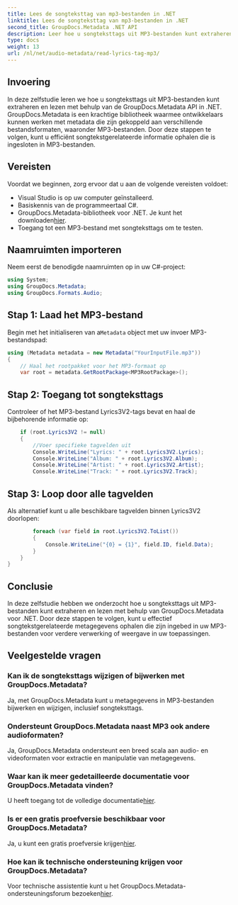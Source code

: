 ```yaml
---
title: Lees de songteksttag van mp3-bestanden in .NET
linktitle: Lees de songteksttag van mp3-bestanden in .NET
second_title: GroupDocs.Metadata .NET API
description: Leer hoe u songteksttags uit MP3-bestanden kunt extraheren met GroupDocs.Metadata voor .NET. Volg onze stap-voor-stap handleiding.
type: docs
weight: 13
url: /nl/net/audio-metadata/read-lyrics-tag-mp3/
---
```

## Invoering
In deze zelfstudie leren we hoe u songteksttags uit MP3-bestanden kunt extraheren en lezen met behulp van de GroupDocs.Metadata API in .NET. GroupDocs.Metadata is een krachtige bibliotheek waarmee ontwikkelaars kunnen werken met metadata die zijn gekoppeld aan verschillende bestandsformaten, waaronder MP3-bestanden. Door deze stappen te volgen, kunt u efficiënt songtekstgerelateerde informatie ophalen die is ingesloten in MP3-bestanden.
## Vereisten
Voordat we beginnen, zorg ervoor dat u aan de volgende vereisten voldoet:
- Visual Studio is op uw computer geïnstalleerd.
- Basiskennis van de programmeertaal C#.
-  GroupDocs.Metadata-bibliotheek voor .NET. Je kunt het downloaden[hier](https://releases.groupdocs.com/metadata/net/).
- Toegang tot een MP3-bestand met songteksttags om te testen.

## Naamruimten importeren
Neem eerst de benodigde naamruimten op in uw C#-project:
```csharp
using System;
using GroupDocs.Metadata;
using GroupDocs.Formats.Audio;
```
## Stap 1: Laad het MP3-bestand
 Begin met het initialiseren van a`Metadata` object met uw invoer MP3-bestandspad:
```csharp
using (Metadata metadata = new Metadata("YourInputFile.mp3"))
{
    // Haal het rootpakket voor het MP3-formaat op
    var root = metadata.GetRootPackage<MP3RootPackage>();
```
## Stap 2: Toegang tot songteksttags
Controleer of het MP3-bestand Lyrics3V2-tags bevat en haal de bijbehorende informatie op:
```csharp
    if (root.Lyrics3V2 != null)
    {
        //Voer specifieke tagvelden uit
        Console.WriteLine("Lyrics: " + root.Lyrics3V2.Lyrics);
        Console.WriteLine("Album: " + root.Lyrics3V2.Album);
        Console.WriteLine("Artist: " + root.Lyrics3V2.Artist);
        Console.WriteLine("Track: " + root.Lyrics3V2.Track);
```
## Stap 3: Loop door alle tagvelden
Als alternatief kunt u alle beschikbare tagvelden binnen Lyrics3V2 doorlopen:
```csharp
        foreach (var field in root.Lyrics3V2.ToList())
        {
            Console.WriteLine("{0} = {1}", field.ID, field.Data);
        }
    }
}
```

## Conclusie
In deze zelfstudie hebben we onderzocht hoe u songteksttags uit MP3-bestanden kunt extraheren en lezen met behulp van GroupDocs.Metadata voor .NET. Door deze stappen te volgen, kunt u effectief songtekstgerelateerde metagegevens ophalen die zijn ingebed in uw MP3-bestanden voor verdere verwerking of weergave in uw toepassingen.

## Veelgestelde vragen
### Kan ik de songteksttags wijzigen of bijwerken met GroupDocs.Metadata?
Ja, met GroupDocs.Metadata kunt u metagegevens in MP3-bestanden bijwerken en wijzigen, inclusief songteksttags.
### Ondersteunt GroupDocs.Metadata naast MP3 ook andere audioformaten?
Ja, GroupDocs.Metadata ondersteunt een breed scala aan audio- en videoformaten voor extractie en manipulatie van metagegevens.
### Waar kan ik meer gedetailleerde documentatie voor GroupDocs.Metadata vinden?
 U heeft toegang tot de volledige documentatie[hier](https://reference.groupdocs.com/metadata/net/).
### Is er een gratis proefversie beschikbaar voor GroupDocs.Metadata?
 Ja, u kunt een gratis proefversie krijgen[hier](https://releases.groupdocs.com/).
### Hoe kan ik technische ondersteuning krijgen voor GroupDocs.Metadata?
 Voor technische assistentie kunt u het GroupDocs.Metadata-ondersteuningsforum bezoeken[hier](https://forum.groupdocs.com/c/metadata/14).